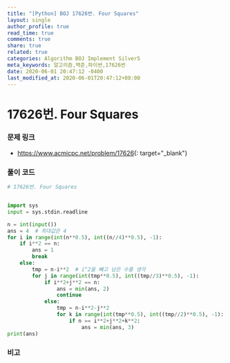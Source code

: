 ```yaml
---
title: "[Python] BOJ 17626번. Four Squares"
layout: single
author_profile: true
read_time: true
comments: true
share: true
related: true
categories: Algorithm BOJ Implement Silver5
meta_keywords: 알고리즘,백준,파이썬,17626번
date: 2020-06-01 20:47:12 -0400
last_modified_at: 2020-06-01T20:47:12+08:00
---
```


# 17626번. Four Squares

### 문제 링크
- <https://www.acmicpc.net/problem/17626>{: target="\_blank"}

### 풀이 코드

```python
# 17626번. Four Squares


import sys
input = sys.stdin.readline

n = int(input())
ans = 4  # 최대값은 4
for i in range(int(n**0.5), int((n//4)**0.5), -1):
    if i**2 == n:
        ans = 1
        break
    else:
        tmp = n-i**2  # i^2을 빼고 남은 수를 생각
        for j in range(int(tmp**0.5), int((tmp//3)**0.5), -1):
            if i**2+j**2 == n:
                ans = min(ans, 2)
                continue
            else:
                tmp = n-i**2-j**2
                for k in range(int(tmp**0.5), int((tmp//2)**0.5), -1):
                    if n == i**2+j**2+k**2:
                        ans = min(ans, 3)
print(ans)
```

### 비고